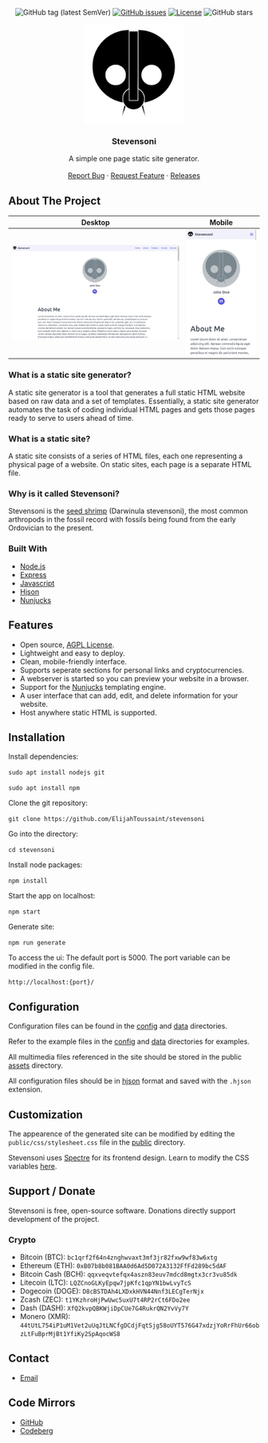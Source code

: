 <div align="center">

![GitHub tag (latest SemVer)](https://img.shields.io/github/tag/ElijahToussaint/stevensoni.svg)
[![GitHub issues](https://img.shields.io/github/issues-raw/ElijahToussaint/stevensoni.svg)](https://github.com/ElijahToussaint/stevensoni/issues)
[![License](https://img.shields.io/github/license/ElijahToussaint/stevensoni.svg)](LICENSE)
![GitHub stars](https://img.shields.io/github/stars/ElijahToussaint/stevensoni?style=social)

</div>

<p align="center">
    <img width=200px src="docs/images/stevensoni.png">

 <h3 align="center">Stevensoni</h3>
  <p align="center">
    A simple one page static site generator.
    <br />
    <br />
    <a href="https://github.com/ElijahToussaint/stevensoni/issues">Report Bug</a>
    ·
    <a href="https://github.com/ElijahToussaint/stevensoni/issues">Request Feature</a>
    ·
    <a href="https://github.com/ElijahToussaint/stevensoni/blob/main/RELEASES.md">Releases</a>
  </p>
</p>

## About The Project

| Desktop   | Mobile    |
| :---:     | :---:     |
| ![desktop](docs/images/desktop.png) | ![mobile](docs/images/mobile.png) |

### What is a static site generator?

A static site generator is a tool that generates a full static HTML website based on raw data and a set of templates. Essentially, a static site generator automates the task of coding individual HTML pages and gets those pages ready to serve to users ahead of time.

### What is a static site?

A static site consists of a series of HTML files, each one representing a physical page of a website. On static sites, each page is a separate HTML file.

### Why is it called Stevensoni?

Stevensoni is the [seed shrimp](https://en.wikipedia.org/wiki/Ostracod) (Darwinula stevensoni),  the most common arthropods in the fossil record with fossils being found from the early Ordovician to the present.

### Built With

- [Node.js](https://nodejs.org/en/)
- [Express](https://expressjs.com/)
- [Javascript](https://www.ecma-international.org/publications-and-standards/standards/ecma-262/)
- [Hjson](https://hjson.github.io/)
- [Nunjucks](https://mozilla.github.io/nunjucks/)

## Features

- Open source, [AGPL License](/LICENSE).
- Lightweight and easy to deploy.
- Clean, mobile-friendly interface.
- Supports seperate sections for personal links and cryptocurrencies.
- A webserver is started so you can preview your website in a browser.
- Support for the [Nunjucks](https://mozilla.github.io/nunjucks/) templating engine.
- A user interface that can add, edit, and delete information for your website.
- Host anywhere static HTML is supported.

## Installation

Install dependencies:

`sudo apt install nodejs git`

`sudo apt install npm`

Clone the git repository:

`git clone https://github.com/ElijahToussaint/stevensoni`

Go into the directory:

`cd stevensoni`

Install node packages:

`npm install`

Start the app on localhost:

`npm start`

Generate site:

`npm run generate`

To access the ui:
The default port is 5000. The port variable can be modified in the config file.

`http://localhost:{port}/`

## Configuration

Configuration files can be found in the [config](src/config) and [data](src/data) directories.

Refer to the example files in the [config](src/config/examples) and [data](src/data/examples) directories for examples.

All multimedia files referenced in the site should be stored in the public [assets](public/assets) directory.

All configuration files should be in [hjson](https://hjson.github.io/) format and saved with the `.hjson` extension.

## Customization

The appearence of the generated site can be modified by editing the `public/css/stylesheet.css` file in the [public](public) directory.

Stevensoni uses [Spectre](https://github.com/picturepan2/spectre) for its frontend design. Learn to modify the CSS variables [here](https://picturepan2.github.io/spectre/getting-started/custom.html). 

## Support / Donate

Stevensoni is free, open-source software. Donations directly support development of the project.

### Crypto

- Bitcoin (BTC): `bc1qrf2f64n4znghwvaxt3mf3jr82fxw9wf83w6xtg`
- Ethereum (ETH): `0xB07b8b081BAA0d6Ad5D072A3132FfFd289bc5dAF`
- Bitcoin Cash (BCH): `qqxveqvtefqx4aszn83euv7mdcd8mgtx3cr3vu85dk`
- Litecoin (LTC): `LQZCnoGLKyEpqw7jpKfc1qpYN1bwLvyTcS`
- Dogecoin (DOGE): `D8cBSTDAh4LXDxkHVN44Nnf3LECgTerNjx`
- Zcash (ZEC): `t1YKzhroHjPwUwc5uxU7t4RP2rCt6FDo2ee`
- Dash (DASH): `XfQ2kvpQBKWjiDpCUe7G4RukrQN2YvVy7Y`
- Monero (XMR): `44tUtL754iP1uM1Vet2uUqJtLNCfgDCdjFqtSjg58oUYT576G47xdzjYoRrFhUr66obzLtFuBprMjBt1YfiKy2SpAqocWS8`

## Contact

- [Email](mailto:elijahtoussaint@protonmail.com)

## Code Mirrors

- [GitHub](https://github.com/ElijahToussaint/stevensoni)
- [Codeberg](https://codeberg.org/ElijahToussaint/stevensoni)
